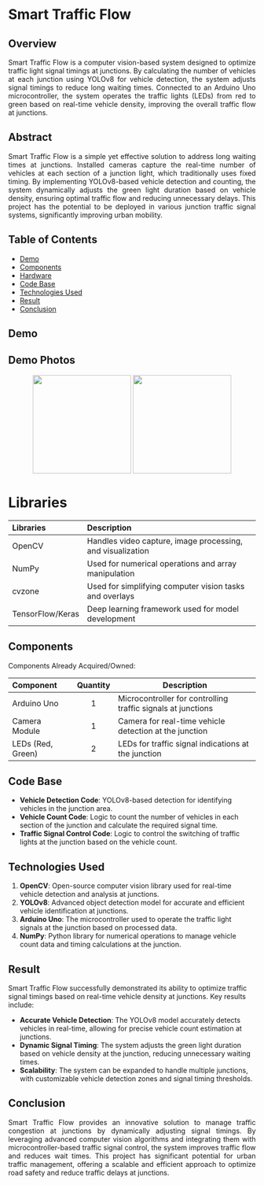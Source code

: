 # Smart Traffic Flow

## Overview  
<p align="justify">
Smart Traffic Flow is a computer vision-based system designed to optimize traffic light signal timings at junctions. By calculating the number of vehicles at each junction using YOLOv8 for vehicle detection, the system adjusts signal timings to reduce long waiting times. Connected to an Arduino Uno microcontroller, the system operates the traffic lights (LEDs) from red to green based on real-time vehicle density, improving the overall traffic flow at junctions.

## Abstract  
<p align="justify">
Smart Traffic Flow is a simple yet effective solution to address long waiting times at junctions. Installed cameras capture the real-time number of vehicles at each section of a junction light, which traditionally uses fixed timing. By implementing YOLOv8-based vehicle detection and counting, the system dynamically adjusts the green light duration based on vehicle density, ensuring optimal traffic flow and reducing unnecessary delays. This project has the potential to be deployed in various junction traffic signal systems, significantly improving urban mobility.

## Table of Contents  
- [Demo](#demo)  
- [Components](#components)  
- [Hardware](#hardware)  
- [Code Base](#code-base)  
- [Technologies Used](#technologies-used)  
- [Result](#result)  
- [Conclusion](#conclusion)  

## Demo  

## Demo Photos  
<p align="center">  
  <img src="https://github.com/user-attachments/assets/6d5d369e-6ef9-4854-9c97-7aaae29b169f" width="200" />  
  <img src="https://github.com/user-attachments/assets/ada3d6d2-94dc-4108-8703-77452f81fad3" width="200" /> 
 
</p>

# Libraries

| Libraries | Description |
| :---         | :---      |
| OpenCV | Handles video capture, image processing, and visualization |
| NumPy | Used for numerical operations and array manipulation |
| cvzone | Used for simplifying computer vision tasks and overlays |
| TensorFlow/Keras | Deep learning framework used for model development |



## Components  
Components Already Acquired/Owned:  

| Component         | Quantity | Description |  
| :---------------- | :------: | ----------- |  
| Arduino Uno       | 1        | Microcontroller for controlling traffic signals at junctions |  
| Camera Module     | 1        | Camera for real-time vehicle detection at the junction |  
| LEDs (Red, Green) | 2        | LEDs for traffic signal indications at the junction |  


## Code Base  
- **Vehicle Detection Code**: YOLOv8-based detection for identifying vehicles in the junction area.  
- **Vehicle Count Code**: Logic to count the number of vehicles in each section of the junction and calculate the required signal time.  
- **Traffic Signal Control Code**: Logic to control the switching of traffic lights at the junction based on the vehicle count.  

## Technologies Used  
1. **OpenCV**: Open-source computer vision library used for real-time vehicle detection and analysis at junctions.  
2. **YOLOv8**: Advanced object detection model for accurate and efficient vehicle identification at junctions.  
3. **Arduino Uno**: The microcontroller used to operate the traffic light signals at the junction based on processed data.  
4. **NumPy**: Python library for numerical operations to manage vehicle count data and timing calculations at the junction.  

## Result  
Smart Traffic Flow successfully demonstrated its ability to optimize traffic signal timings based on real-time vehicle density at junctions. Key results include:  
- **Accurate Vehicle Detection**: The YOLOv8 model accurately detects vehicles in real-time, allowing for precise vehicle count estimation at junctions.  
- **Dynamic Signal Timing**: The system adjusts the green light duration based on vehicle density at the junction, reducing unnecessary waiting times.  
- **Scalability**: The system can be expanded to handle multiple junctions, with customizable vehicle detection zones and signal timing thresholds.  

## Conclusion  
<p align="justify">
Smart Traffic Flow provides an innovative solution to manage traffic congestion at junctions by dynamically adjusting signal timings. By leveraging advanced computer vision algorithms and integrating them with microcontroller-based traffic signal control, the system improves traffic flow and reduces wait times. This project has significant potential for urban traffic management, offering a scalable and efficient approach to optimize road safety and reduce traffic delays at junctions.
